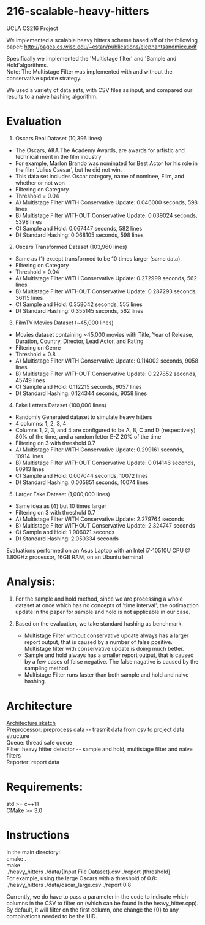 # 216-scalable-heavy-hitters
UCLA CS216 Project

We implemented a scalable heavy hitters scheme based off of the following paper:
http://pages.cs.wisc.edu/~estan/publications/elephantsandmice.pdf

Specifically we implemented the 'Multistage filter' and 'Sample and Hold'algorithms.<br/>
  Note:  The Multistage Filter was implemented with and without the conservative update strategy.

We used a variety of data sets, with CSV files as input, and compared our results to a naive hashing algorithm.

# Evaluation

1) Oscars Real Dataset (10,396 lines)
  - The Oscars, AKA The Academy Awards, are awards for artistic and technical merit in the film industry
  - For example, Marlon Brando was nominated for Best Actor for his role in the film 'Julius Caesar', but he did not win.
  - This data set includes Oscar category, name of nominee, Film, and whether or not won
  - Filtering on Category
  - Threshold = 0.04
  - A) Multistage Filter WITH Conservative Update: 0.046000 seconds, 598 lines
  - B) Multistage Filter WITHOUT Conservative Update: 0.039024 seconds, 5398 lines
  - C) Sample and Hold: 0.067447 seconds, 582 lines
  - D) Standard Hashing: 0.068105 seconds, 598 lines
  
2) Oscars Transformed Dataset (103,960 lines)
  - Same as (1) except transformed to be 10 times larger (same data).
  - Filtering on Category
  - Threshold = 0.04
  - A) Multistage Filter WITH Conservative Update: 0.272999 seconds, 562 lines
  - B) Multistage Filter WITHOUT Conservative Update: 0.287293 seconds, 36115 lines
  - C) Sample and Hold: 0.358042 seconds, 555 lines
  - D) Standard Hashing: 0.355145 seconds, 562 lines

3) FilmTV Movies Dataset (~45,000 lines)
  - Movies dataset containing ~45,000 movies with Title, Year of Release, Duration, Country, Director, Lead Actor, and Rating
  - Filtering on Genre
  - Threshold = 0.8
  - A) Multistage Filter WITH Conservative Update: 0.114002 seconds, 9058 lines
  - B) Multistage Filter WITHOUT Conservative Update: 0.227852 seconds, 45749 lines
  - C) Sample and Hold: 0.112215 seconds, 9057 lines
  - D) Standard Hashing: 0.124344 seconds, 9058 lines

4) Fake Letters Dataset (100,000 lines)
  - Randomly Generated dataset to simulate heavy hitters
  - 4 columns: 1, 2, 3, 4
  - Columns 1, 2, 3, and 4 are configured to be A, B, C and D (respectively) 80% of the time, and a random letter E-Z 20% of the time
  - Filtering on 3 with threshold 0.7
  - A) Multistage Filter WITH Conservative Update: 0.299161 seconds, 10914 lines
  - B) Multistage Filter WITHOUT Conservative Update: 0.014146 seconds, 80913 lines
  - C) Sample and Hold: 0.007044 seconds, 10072 lines
  - D) Standard Hashing: 0.005851 seconds, 10074 lines

5) Larger Fake Dataset (1,000,000 lines)
  - Same idea as (4) but 10 times larger
  - Filtering on 3 with threshold 0.7
  - A) Multistage Filter WITH Conservative Update: 2.279764 seconds
  - B) Multistage Filter WITHOUT Conservative Update: 2.324747 seconds
  - C) Sample and Hold: 1.906021 seconds
  - D) Standard Hashing: 2.050334 seconds

Evaluations performed on an Asus Laptop with an Intel i7-10510U CPU @ 1.80GHz processor, 16GB RAM, on an Ubuntu terminal

# Analysis:

1) For the sample and hold method, since we are processing a whole dataset at once which has no concepts of 'time interval', the optimaztion update in the paper for sample and hold is not applicable in our case.

2) Based on the evaluation, we take standard hashing as benchmark.
    - Multistage Filter without conservative update always has a larger report output, that is caused by a number of false positive. Multistage filter with conservative update is doing much better.
    - Sample and hold always has a smaller report output, that is caused by a few cases of false negative. The false nagative is caused by the sampling method.
    - Multistage Filter runs faster than both sample and hold and naive hashing.

# Architecture
[Architecture sketch](./architecture.pdf)<br/>
Preprocessor: preprocess data -- trasmit data from csv to project data structure<br/>
Queue: thread safe queue<br/>
Filter: heavy hitter detector -- sample and hold, multistage filter and naive filters<br/>
Reporter: report data<br/>
    

# Requirements:
std >= c++11<br/>
CMake >= 3.0

# Instructions
In the main directory:<br/>
cmake .<br/>
make<br/>
./heavy_hitters ./data/{Input File Dataset}.csv ./report {threshold}<br/>
For example, using the large Oscars with a threshold of 0.8:<br/>
    ./heavy_hitters ./data/oscar_large.csv ./report 0.8<br/>

Currently, we do have to pass a parameter in the code to indicate which columns in the CSV to filter on (which can be found in the heavy_hitter.cpp).<br/> 
By default, it will filter on the first column, one change the {0} to any combinations needed to be the UID.
